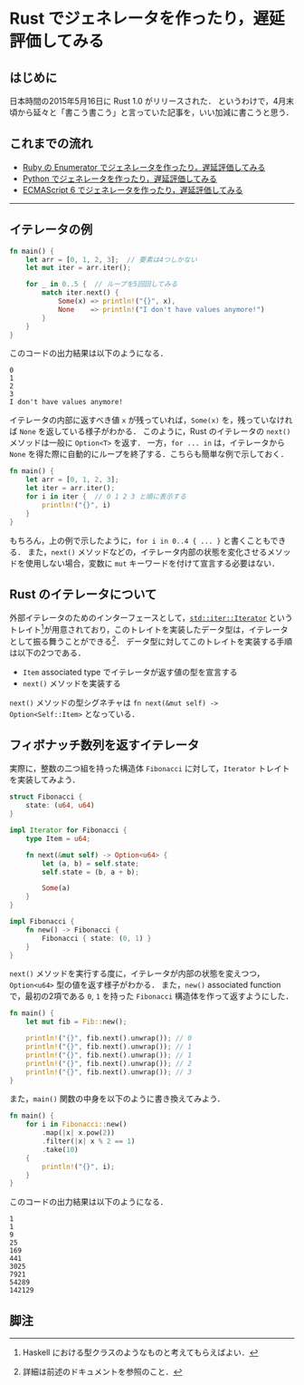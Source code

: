 # Rust でジェネレータを作ったり，遅延評価してみる

## はじめに

日本時間の2015年5月16日に Rust 1.0 がリリースされた．
というわけで，4月末頃から延々と「書こう書こう」と言っていた記事を，いい加減に書こうと思う．

## これまでの流れ

- [Ruby の Enumerator でジェネレータを作ったり，遅延評価してみる](https://blog.ryota-ka.me/posts/2015/04/23/generators-and-lazy-evaluation-in-ruby)
- [Python でジェネレータを作ったり，遅延評価してみる](https://blog.ymyzk.com/2015/04/python-generator-lazy/)
- [ECMAScript 6 でジェネレータを作ったり，遅延評価してみる](https://blog.ymyzk.com/2015/04/ecmascript-6-generator-lazy/)

---

## イテレータの例

```rust
fn main() {
    let arr = [0, 1, 2, 3];  // 要素は4つしかない
    let mut iter = arr.iter();

    for _ in 0..5 {  // ループを5回回してみる
        match iter.next() {
            Some(x) => println!("{}", x),
            None    => println!("I don't have values anymore!")
        }
    }
}
```

このコードの出力結果は以下のようになる．

```plaintext
0
1
2
3
I don't have values anymore!
```

イテレータの内部に返すべき値 `x` が残っていれば，`Some(x)` を，残っていなければ `None` を返している様子がわかる．
このように，Rust のイテレータの `next()` メソッドは一般に `Option<T>` を返す．
一方，`for ... in` は，イテレータから `None` を得た際に自動的にループを終了する．こちらも簡単な例で示しておく．

```rust
fn main() {
    let arr = [0, 1, 2, 3];
    let iter = arr.iter();
    for i in iter {  // 0 1 2 3 と順に表示する
        println!("{}", i)
    }
}
```

もちろん，上の例で示したように，`for i in 0..4 { ... }` と書くこともできる．
また，`next()` メソッドなどの，イテレータ内部の状態を変化させるメソッドを使用しない場合，変数に `mut` キーワードを付けて宣言する必要はない．

## Rust のイテレータについて

外部イテレータのためのインターフェースとして，[`std::iter::Iterator`](https://doc.rust-lang.org/std/iter/trait.Iterator.html) というトレイト[^1]が用意されており，このトレイトを実装したデータ型は，イテレータとして振る舞うことができる[^2]．
データ型に対してこのトレイトを実装する手順は以下の2つである．

- `Item` associated type でイテレータが返す値の型を宣言する
- `next()` メソッドを実装する

`next()` メソッドの型シグネチャは `fn next(&mut self) -> Option<Self::Item>` となっている．

## フィボナッチ数列を返すイテレータ

実際に，整数の二つ組を持った構造体 `Fibonacci` に対して，`Iterator` トレイトを実装してみよう．

```rust
struct Fibonacci {
    state: (u64, u64)
}

impl Iterator for Fibonacci {
    type Item = u64;

    fn next(&mut self) -> Option<u64> {
        let (a, b) = self.state;
        self.state = (b, a + b);

        Some(a)
    }
}

impl Fibonacci {
    fn new() -> Fibonacci {
        Fibonacci { state: (0, 1) }
    }
}
```

`next()` メソッドを実行する度に，イテレータが内部の状態を変えつつ，`Option<u64>` 型の値を返す様子がわかる．
また，`new()` associated function で，最初の2項である `0`, `1` を持った `Fibonacci` 構造体を作って返すようにした．

```rust
fn main() {
    let mut fib = Fib::new();

    println!("{}", fib.next().unwrap()); // 0
    println!("{}", fib.next().unwrap()); // 1
    println!("{}", fib.next().unwrap()); // 1
    println!("{}", fib.next().unwrap()); // 2
    println!("{}", fib.next().unwrap()); // 3
}
```

また，`main()` 関数の中身を以下のように書き換えてみよう．

```rust
fn main() {
    for i in Fibonacci::new()
        .map(|x| x.pow(2))
        .filter(|x| x % 2 == 1)
        .take(10)
    {
        println!("{}", i);
    }
}
```

このコードの出力結果は以下のようになる．

```plaintext
1
1
9
25
169
441
3025
7921
54289
142129
```

## 脚注

[^1]: Haskell における型クラスのようなものと考えてもらえばよい．
[^2]: 詳細は前述のドキュメントを参照のこと．
